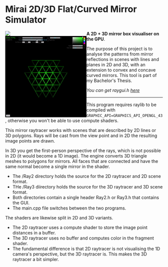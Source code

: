 # Mirai 2D/3D Flat/Curved Mirror Simulator

<img align="left" style="width:260px" src="https://github.com/arceryz/Mirai/blob/master/demo3d.gif" width="288px">
<img align="left" style="width:260px" src="https://github.com/arceryz/Mirai/blob/master/demo2d.gif" width="288px">

**A 2D + 3D mirror box visualiser on the GPU**.

The purpose of this project is to analyse the patterns from mirror reflections in scenes with lines and planes in 2D and 3D, with an extension to convex and concave curved mirrors. This tool is part of my Bachelor's Thesis.

*You can get raygui.h [here](https://github.com/raysan5/raygui/blob/master/src/raygui.h)*

---

This program requires raylib to be compiled with `GRAPHIC_API=GRAPHICS_API_OPENGL_43`, otherwise you won't be able to use compute shaders. 

This mirror raytracer works with scenes that are described by 2D lines or 3D polygons. Rays will be cast from the view point and in 2D the resulting image points are drawn.

In 3D you get the first-person perspective of the rays, which is not possible in 2D (it would become a 1D image). The engine converts 3D triangle meshes to polygons for mirrors. All faces that are connected and have the same normal become a single mirror in the shader.

- The /Ray2 directory holds the source for the 2D raytracer and 2D scene format.
- THe /Ray3 diirectory holds the source for the 3D raytracer and 3D scene format.
- Both directories contain a single header Ray2.h or Ray3.h that contains the GUI.
- The main.cpp file switches between the two programs.

The shaders are likewise split in 2D and 3D variants.
- The 2D raytracer uses a compute shader to store the image point distances in a buffer.
- The 3D raytracer uses no buffer and computes color in the fragment shader.
- The fundamental difference is that 2D raytracer is not visualising the 1D camera's perspective, but the 3D raytracer is. This makes the 3D raytracer a bit simpler.